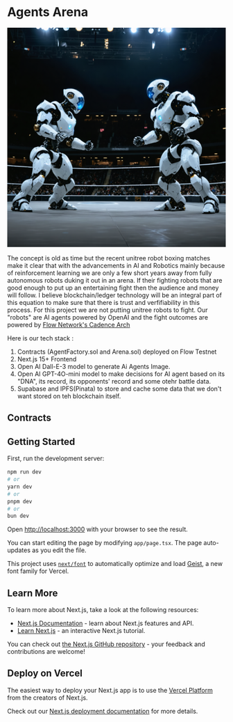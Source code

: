 # Agents Arena
<div align="center"><img src="https://github.com/rafat/agents-arena/blob/main/public/image.webp"  width="512" alt="WebP Image" /></div>


The concept is old as time but the recent unitree robot boxing matches make it clear that with the advancements in AI and Robotics mainly because of reinforcement learning we are only a few short years away from fully autonomous robots duking it out in an arena. If their fighting robots that are good enough to put up an entertaining fight then the audience and money will follow. I believe blockchain/ledger technology will be an integral part of this equation to make sure that there is trust and verfifiability in this process. For this project we are not putting unitree robots to fight. Our "robots" are AI agents powered by OpenAI and the fight outcomes are powered by [Flow Network's Cadence Arch](https://github.com/onflow/flips/blob/main/protocol/20231116-evm-support.md#cadence-arch)

Here is our tech stack : 
1. Contracts (AgentFactory.sol and Arena.sol) deployed on Flow Testnet
2. Next.js 15+ Frontend
3. Open AI Dall-E-3 model to generate Ai Agents Image.
4. Open AI GPT-4O-mini model to make decisions for AI agent based on its "DNA", its record, its opponents' record and some otehr battle data.
5. Supabase and IPFS(Pinata) to store and cache some data that we don't want stored on teh blockchain itself.

## Contracts
 

## Getting Started

First, run the development server:

```bash
npm run dev
# or
yarn dev
# or
pnpm dev
# or
bun dev
```

Open [http://localhost:3000](http://localhost:3000) with your browser to see the result.

You can start editing the page by modifying `app/page.tsx`. The page auto-updates as you edit the file.

This project uses [`next/font`](https://nextjs.org/docs/app/building-your-application/optimizing/fonts) to automatically optimize and load [Geist](https://vercel.com/font), a new font family for Vercel.

## Learn More

To learn more about Next.js, take a look at the following resources:

- [Next.js Documentation](https://nextjs.org/docs) - learn about Next.js features and API.
- [Learn Next.js](https://nextjs.org/learn) - an interactive Next.js tutorial.

You can check out [the Next.js GitHub repository](https://github.com/vercel/next.js) - your feedback and contributions are welcome!

## Deploy on Vercel

The easiest way to deploy your Next.js app is to use the [Vercel Platform](https://vercel.com/new?utm_medium=default-template&filter=next.js&utm_source=create-next-app&utm_campaign=create-next-app-readme) from the creators of Next.js.

Check out our [Next.js deployment documentation](https://nextjs.org/docs/app/building-your-application/deploying) for more details.

